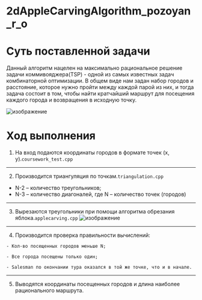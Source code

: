 # 2dAppleCarvingAlgorithm_pozoyan_r_o
# Суть поставленной задачи
Данный алгоритм нацелен на максимально рациональное решение задачи коммивояджера(TSP) - одной из самых известных задач комбинаторной оптимизации.  В общем виде нам
задан набор городов и расстояние, которое нужно пройти между
каждой парой из них, и тогда задача состоит в том, чтобы найти
кратчайший маршрут для посещения каждого города и возвращения в
исходную точку.

![изображение](https://user-images.githubusercontent.com/114441417/234395580-63c766a5-365c-4b8f-b485-754c9fc9a0be.png)

# Ход выполнения
1. На вход подаются координаты городов в формате точек (x, y).`coursework_test.cpp` 

____

2. Производится триангуляция по точкам.`triangulation.cpp`

* N-2 – количество треугольников;
* N-3 – количество диагоналей, где N – количество точек (городов)


____

3. Вырезаются треугольники при помощи алгоритма обрезания яблока.`applecarving.cpp`
![изображение](https://user-images.githubusercontent.com/114441417/234394583-3c641136-4d47-4482-bf03-452b2b0e2d31.png)

____

4. Производится проверка правильности вычислений:
```
- Кол-во посещенных городов меньше N;
	
- Все города посещены только один;
	
- Salesman по окончании тура оказался в той же точке, что и в начале.
```

____

5. Выводятся координаты посещенных городов и длина наиболее рационального маршрута.

